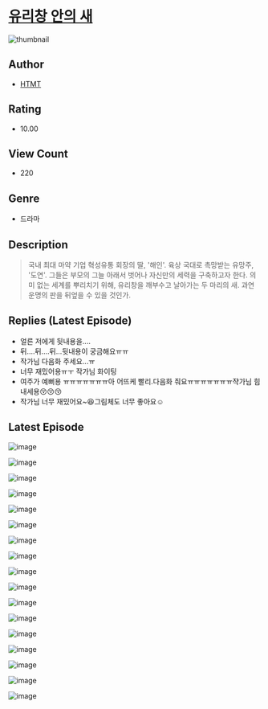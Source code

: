 # [유리창 안의 새](https://comic.naver.com/bestChallenge/list?titleId=810096)
![thumbnail](https://image-comic.pstatic.net/user_contents_data/challenge_comic/2023/05/23/366792/upload_7365749771156534835_480x623.jpeg)

## Author
- [HTMT](https://comic.naver.com/artistTitle?id=366792)

## Rating
- 10.00

## View Count
- 220

## Genre
- 드라마

## Description
> 국내 최대 마약 기업 혁성유통 회장의 딸, '해인'. 육상 국대로 촉망받는 유망주, '도연'. 그들은 부모의 그늘 아래서 벗어나 자신만의 세력을 구축하고자 한다. 의미 없는 세계를 뿌리치기 위해, 유리창을 깨부수고 날아가는 두 마리의 새. 과연 운명의 판을 뒤엎을 수 있을 것인가.

## Replies (Latest Episode)
- 얼른 저에게 뒷내용을....
- 뒤....뒤....뒤...뒷내용이 궁금해요ㅠㅠ
- 작가님 다음화 주세요...ㅠ
- 너무 재밌어용ㅠㅜ 작가님 화이팅
- 여주가 예뻐용 ㅠㅠㅠㅠㅠㅠㅠ아 어뜨케 빨리.다음화 줘요ㅠㅠㅠㅠㅠㅠㅠ쟉가님 힘내세용😚😚😚
- 작가님 너무 재밌어요~😆그림체도 너무 좋아요☺

## Latest Episode
![image](https://image-comic.pstatic.net/user_contents_data/challenge_comic/2023/05/26/366792/upload_7364286111532265780.jpeg)

![image](https://image-comic.pstatic.net/user_contents_data/challenge_comic/2023/05/26/366792/upload_7378076396787087415.jpeg)

![image](https://image-comic.pstatic.net/user_contents_data/challenge_comic/2023/05/26/366792/upload_7221859992325992497.jpeg)

![image](https://image-comic.pstatic.net/user_contents_data/challenge_comic/2023/05/26/366792/upload_7219382581403596080.jpeg)

![image](https://image-comic.pstatic.net/user_contents_data/challenge_comic/2023/05/26/366792/upload_7149807676034528563.jpeg)

![image](https://image-comic.pstatic.net/user_contents_data/challenge_comic/2023/05/26/366792/upload_3559313080040568372.jpeg)

![image](https://image-comic.pstatic.net/user_contents_data/challenge_comic/2023/05/26/366792/upload_3618190836014528354.jpeg)

![image](https://image-comic.pstatic.net/user_contents_data/challenge_comic/2023/05/26/366792/upload_7219325393880756581.jpeg)

![image](https://image-comic.pstatic.net/user_contents_data/challenge_comic/2023/05/26/366792/upload_7366026659849396536.jpeg)

![image](https://image-comic.pstatic.net/user_contents_data/challenge_comic/2023/05/26/366792/upload_3846749621684954162.jpeg)

![image](https://image-comic.pstatic.net/user_contents_data/challenge_comic/2023/05/26/366792/upload_3834925253737723959.jpeg)

![image](https://image-comic.pstatic.net/user_contents_data/challenge_comic/2023/05/26/366792/upload_7089340240270209331.jpeg)

![image](https://image-comic.pstatic.net/user_contents_data/challenge_comic/2023/05/26/366792/upload_3618751372249674292.jpeg)

![image](https://image-comic.pstatic.net/user_contents_data/challenge_comic/2023/05/26/366792/upload_3558236438344852784.jpeg)

![image](https://image-comic.pstatic.net/user_contents_data/challenge_comic/2023/05/26/366792/upload_7147274598711702117.jpeg)

![image](https://image-comic.pstatic.net/user_contents_data/challenge_comic/2023/05/26/366792/upload_3617344212869263667.jpeg)

![image](https://image-comic.pstatic.net/user_contents_data/challenge_comic/2023/05/26/366792/upload_3472945123143397939.jpeg)
